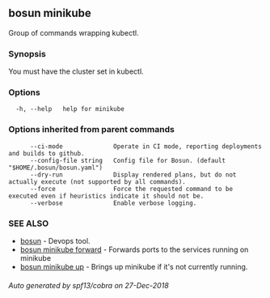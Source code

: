 ## bosun minikube

Group of commands wrapping kubectl.

### Synopsis

You must have the cluster set in kubectl.

### Options

```
  -h, --help   help for minikube
```

### Options inherited from parent commands

```
      --ci-mode              Operate in CI mode, reporting deployments and builds to github.
      --config-file string   Config file for Bosun. (default "$HOME/.bosun/bosun.yaml")
      --dry-run              Display rendered plans, but do not actually execute (not supported by all commands).
      --force                Force the requested command to be executed even if heuristics indicate it should not be.
      --verbose              Enable verbose logging.
```

### SEE ALSO

* [bosun](bosun.md)	 - Devops tool.
* [bosun minikube forward](bosun_minikube_forward.md)	 - Forwards ports to the services running on minikube
* [bosun minikube up](bosun_minikube_up.md)	 - Brings up minikube if it's not currently running.

###### Auto generated by spf13/cobra on 27-Dec-2018
